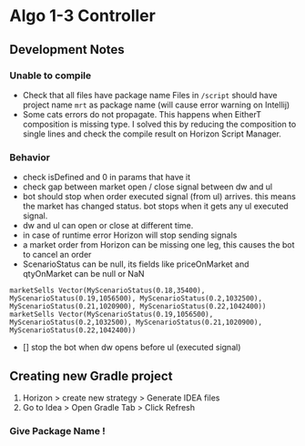 # Algo 1-3 Controller


## Development Notes
### Unable to compile
- Check that all files have package name
Files in `/script` should have project name `mrt` as package name (will cause error warning on Intellij)
- Some cats errors do not propagate. 
This happens when EitherT composition is missing type. I solved this by reducing the composition to single lines and check the compile result on Horizon Script Manager.


### Behavior
- check isDefined and 0 in params that have it
- check gap between market open / close signal between dw and ul
- bot should stop when order executed signal (from ul) arrives. this means the market has changed status. bot stops when it gets any ul executed signal.  
- dw and ul can open or close at different time. 
- in case of runtime error Horizon will stop sending signals
- a market order from Horizon can be missing one leg, this causes the bot to cancel an order
- ScenarioStatus can be null, its fields like priceOnMarket and qtyOnMarket can be null or NaN
```
marketSells Vector(MyScenarioStatus(0.18,35400), MyScenarioStatus(0.19,1056500), MyScenarioStatus(0.2,1032500), MyScenarioStatus(0.21,1020900), MyScenarioStatus(0.22,1042400))
marketSells Vector(MyScenarioStatus(0.19,1056500), MyScenarioStatus(0.2,1032500), MyScenarioStatus(0.21,1020900), MyScenarioStatus(0.22,1042400))
```
- [] stop the bot when dw opens before ul (executed signal)

## Creating new Gradle project
1. Horizon > create new strategy > Generate IDEA files 
2. Go to Idea > Open Gradle Tab > Click Refresh

### Give Package Name !





